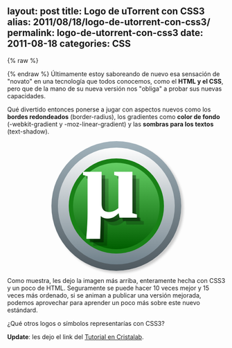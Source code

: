 layout: post
title: Logo de uTorrent con CSS3
alias: 2011/08/18/logo-de-utorrent-con-css3/
permalink: logo-de-utorrent-con-css3
date: 2011-08-18
categories: CSS
---
{% raw %}
<style>
    #farouter {
        -moz-border-radius: 150px;
        -webkit-border-radius: 150px;
        background-image: -moz-linear-gradient(top, #A2B3BC, #4F595F);
        background-image: -webkit-gradient(linear, 0% 0%, 0% 100%, from(#A2B3BC), to(#4F595F));
        border-radius: 150px;
        box-shadow: 5px 5px 5px #ccc;
        height: 300px;
        margin: 10px auto;
        position: relative;
        width: 300px;
    }

    #closeouter {
        -moz-border-radius: 135px;
        -webkit-border-radius: 135px;
        background-image: -moz-linear-gradient(top, #FDFDFD, #6F808A);
        background-image: -webkit-gradient(linear, 0% 0%, 0% 100%, from(#FDFDFD), to(#6F808A));
        border-radius: 135px;
        height: 270px;
        margin: auto;
        position: absolute;
        top: 15px; left: 15px;
        width: 270px;
    }

    #farinner {
        -moz-border-radius: 110px;
        -webkit-border-radius: 110px;
        background-color: #198117;
        border-radius: 110px;
        height: 220px;
        left: 25px; top: 25px;
        margin: auto;
        position: absolute;
        width: 220px;
    }

    #closeinner {
        -moz-border-radius: 100px;
        -webkit-border-radius: 100px;
        background-image: -moz-linear-gradient(top, #66CF66, #005E00);
        background-image: -webkit-gradient(linear, 0% 0%, 0% 100%, from(#66CF66), to(#005E00));
        border-radius: 100px;
        height: 200px;
        margin: auto;
        position: absolute;
        top: 10px; left: 10px;
        width: 200px;
    }

    #mu {
        color: white;
        display: block;
        font-family: Tahoma;
        font-size: 230px;
        font-weight: bolder;
        left: 20px;
        line-height: 100px;
        position: absolute;
        text-shadow: 8px 8px 1px rgba(0, 0, 0, .4), 16px 16px 1px rgba(0, 0, 0, 0.2);
    }
</style>
{% endraw %}
Últimamente estoy saboreando de nuevo esa sensación de "novato" en una tecnología que todos conocemos, como el **HTML y el CSS**, pero que de la mano de su nueva versión nos "obliga" a probar sus nuevas capacidades.

Qué divertido entonces ponerse a jugar con aspectos nuevos como los **bordes redondeados** (border-radius), los gradientes como **color de fondo** (-webkit-gradient y -moz-linear-gradient) y las **sombras para los textos** (text-shadow).
<!--more-->

<div id="farouter">
<div id="closeouter">
<div id="farinner">
<div id="closeinner"><span id="mu">μ</span></div>
</div>
</div>
</div>

Como muestra, les dejo la imagen más arriba, enteramente hecha con CSS3 y un poco de HTML. Seguramente se puede hacer 10 veces mejor y 15 veces más ordenado, si se animan a publicar una versión mejorada, podemos aprovechar para aprender un poco más sobre este nuevo estándard.

¿Qué otros logos o símbolos representarías con CSS3?

**Update**: les dejo el link del [Tutorial en Cristalab](http://www.cristalab.com/tutoriales/crea-el-logo-de-utorrent-con-css3-c99961l/).
